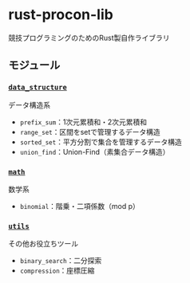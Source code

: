 # rust-procon-lib
競技プログラミングのためのRust製自作ライブラリ

## モジュール
### [`data_structure`](/src/data_structure/)
データ構造系
- `prefix_sum`：1次元累積和・2次元累積和
- `range_set`：区間をsetで管理するデータ構造
- `sorted_set`：平方分割で集合を管理するデータ構造
- `union_find`：Union-Find（素集合データ構造）

### [`math`](/src/math/)
数学系
- `binomial`：階乗・二項係数（mod p）

### [`utils`](/src/utils/)
その他お役立ちツール
- `binary_search`：二分探索
- `compression`：座標圧縮
